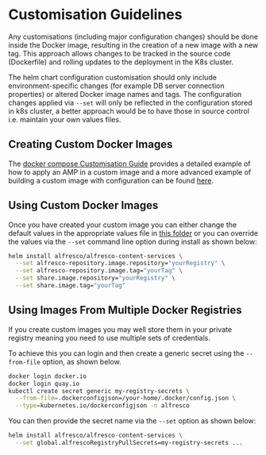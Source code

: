 # Customisation Guidelines

Any customisations (including major configuration changes) should be done
inside the Docker image, resulting in the creation of a new image with a new
tag. This approach allows changes to be tracked in the source code (Dockerfile)
and rolling updates to the deployment in the K8s cluster.

The helm chart configuration customisation should only include
environment-specific changes (for example DB server connection properties) or
altered Docker image names and tags. The configuration changes applied via
`--set` will only be reflected in the configuration stored in k8s cluster, a
better approach would be to have those in source control i.e. maintain your own
values files.

## Creating Custom Docker Images

The [docker compose Customisation
Guide](../../docker-compose/examples/customisation-guidelines.md) provides a
detailed example of how to apply an AMP in a custom image and a more advanced
example of building a custom image with configuration can be found
[here](https://github.com/Alfresco/acs-packaging/blob/master/docs/create-custom-image-using-existing-docker-image.md#applying-amps-that-require-additional-configuration-advanced).

## Using Custom Docker Images

Once you have created your custom image you can either change the default
values in the appropriate values file in [this
folder](../../../helm/alfresco-content-services) or you can override the values
via the `--set` command line option during install as shown below:

```bash
helm install alfresco/alfresco-content-services \
  --set alfresco-repository.image.repository="yourRegistry" \
  --set alfresco-repository.image.tag="yourTag" \
  --set share.image.repository="yourRegistry" \
  --set share.image.tag="yourTag"
```

## Using Images From Multiple Docker Registries

If you create custom images you may well store them in your private registry
meaning you need to use multiple sets of credentials.

To achieve this you can login and then create a generic secret using the
`--from-file` option, as shown below.

```bash
docker login docker.io
docker login quay.io
kubectl create secret generic my-registry-secrets \
  --from-file=.dockerconfigjson=/your-home/.docker/config.json \
  --type=kubernetes.io/dockerconfigjson -n alfresco
```

You can then provide the secret name via the `--set` option as shown below:

```bash
helm install alfresco/alfresco-content-services \
  --set global.alfrescoRegistryPullSecrets=my-registry-secrets ...
```
